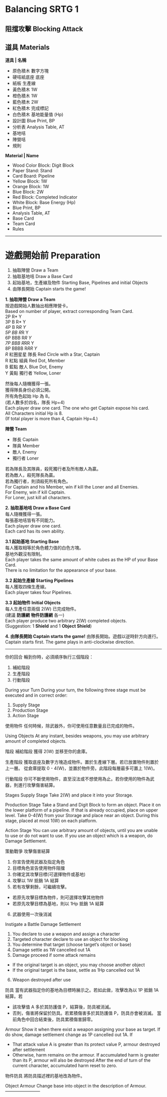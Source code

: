 # Balancing SRTG 1
## 阻擋攻擊 Blocking Attack
  
## 道具 Materials

**道具 | 名稱**
- 原色積木 數字方塊   
- 硬咭紙底座 底座    
- 紙板 生產線    
- 黃色積木 1W   
- 橙色積木 1W   
- 藍色積木 2W   
- 紅色積木 完成標記   
- 白色積木 基地能量值 (Hp)  
- 設計圖 Blue Print, BP    
- 分析表 Analysis Table, AT    
- 基地咭   
- 陣營咭   
- 規則  

**Material | Name**
- Wood Color Block: Digit Block   
- Paper Stand: Stand    
- Card Board: Pipeline    
- Yellow Block: 1W    
- Orange Block: 1W    
- Blue Block: 2W    
- Red Block: Completed Indicator    
- White Block: Base Energy (Hp)   
- Blue Print, BP    
- Analysis Table, AT    
- Base Card   
- Team Card   
- Rules     

***

# 遊戲開始前 Preparation
1. 抽取陣營 Draw a Team 
2. 抽取基地咭 Draw a Base Card
3. 起始基地，生產線及物件 Starting Base, Pipelines and initial Objects
4. 由隊長開始 Captain starts the game!

**1. 抽取陣營 Draw a Team**   
按遊戲開始人數抽出相應陣營卡。   
Based on number of player, extract corresponding Team Card.     
2P R* Y   
3P B R* Y   
4P B R*R Y    
5P BB R*R Y   
6P BBB R*R Y    
7P BBB R*RR Y   
8P BBBB R*RR Y    
R* 紅圈星星 隊長 Red Circle with a Star, Captain    
R 紅點 組員 Red Dot, Member   
B 藍點 敵人 Blue Dot, Enemy   
Y 黃點 獨行者 Yellow, Loner    

然後每人隨機獲得一張。   
獲得隊長身份必須公開。   
所有角色起始 Hp 為 8。    
(若人數多於四名，隊長 Hp+4)   
Each player draw one card. The one who get Captain expose his card.     
All Characters initial Hp is 8.   
(If total player is more than 4, Captain Hp+4.)   

**陣營 Team**
* 隊長 Captain    
* 隊員 Member   
* 敵人 Enemy    
* 獨行者 Loner   
    
若為隊長及其隊員，殺死獨行者及所有敵人為贏。    
若為敵人，殺死隊長為贏。    
若為獨行者，則須殺死所有角色。   
For Captain and his Member, win if kill the Loner and all Enemies.    
For Enemy, win if kill Captain.   
For Loner, just kill all characters.    
 
**2. 抽取基地咭 Draw a Base Card**    
每人隨機獲得一張。   
每張基地咭皆有不同能力。    
Each player draw one card.    
Each card has its own ability.    

**3.1 起始基地 Starting Base**    
每人獲取相等於角色體力值的白色方塊。    
基地外觀沒有限制。   
Each player takes the same amount of white cubes as the HP of your Base Card.     
There is no limitation for the appearance of your base.   

**3.2 起始生產線 Starting Pipelines**   
每人獲取四條生產線。    
Each player takes four Pipelines.   

**3.3 起始物件 Initial Objects**    
每人生產任意兩個 2(W) 已完成物件。    
(建議 **防護網** **物件防護網** 各一)   
Each player produce two arbitrary 2(W) completed objects.     
(Suggestion: 1 **Shield** and 1 **Object Shield**)    

**4. 由隊長開始 Captain starts the game!**
由隊長開始。遊戲以逆時針方向進行。   
Captain starts first. The game plays in anti-clockwise direction.   

***

你的回合
輪到你時，必須順序執行三個階段：
1. 補給階段
2. 生產階段
3. 行動階段

During your Turn
During your turn, the following three stage must be executed and in correct order: 
1. Supply Stage
2. Production Stage
3. Action Stage

使用物件
任何時候，除武器外，你可使用任意數量且已完成的物件。

Using Objects
At any instant, besides weapons, you may use arbitrary amount of completed objects. 


階段
補給階段
獲得 2(W) 並移至你的倉庫。

生產階段
獲取底座及數字方塊造成物件。置於生產線下層。若已放置物件則置於上一層。
從倉庫提取 0 - 4(W)，並置於物件旁。此階段每層最多可置上 1(W)。

行動階段
你可不斷使用物件，直至沒法或不想使用為止。若你使用的物件為武器，則進行攻擊傷害結算。


Stages
Supply Stage
Take 2(W) and place it into your Storage.

Production Stage
Take a Stand and Digit Block to form an object. Place it on the lower platform of a pipeline. If that is already occupied, place on upper level. 
Take 0-4(W) from your Storage and place near an object. During this stage, placed at most 1(W) on each platform. 

Action Stage
You can use arbitrary amount of objects, until you are unable to use or do not want to use. If you use an object which is a weapon, do Damage Settlement.


策動戰爭
攻擊傷害結算
1. 你宣告使用武器及指定角色
2. 目標角色宣告使用物件阻擋
3. 你確定其攻擊目標(可選擇物件或基地)
4. 攻擊以 1W 抵銷 1A 結算
5. 若有攻擊剩餘，可繼續攻擊。
* 若原先攻擊目標為物件，則可選擇攻擊其他物件
* 若原先攻擊目標為基地，則以 1Hp 抵銷 1A 結算
6. 武器使用一次後消滅

Instigate a Battle
Damage Settlement 
1. You declare to use a weapon and assign a character
2. Targeted character declare to use an object for blocking
3. You determine that target (choose target’s object or base)
4. Damage settle as 1W cancelled out 1A
5. Damage proceed if some attack remains
* If the original target is an object, you may choose another object
* If the original target is the base, settle as 1Hp cancelled out 1A
6. Weapon destroyed after use


防具
當有武器指定你的基地為目標時展示之。若如此做，攻擊改為以 1P 抵銷 1A 結算。若
* 該攻擊值 A 多於其防護值 P，結算後，防具被消滅。
* 否則，傷害將保留於防具。若累積傷害多於其防護值 P，防具亦會被消滅。
當前角色中回合結束後，防具累積傷害歸零。

Armour
Show it when there exist a weapon assigning your base as target. If do show, damage settlement change as 1P cancelled out 1A. If
* That attack value A is greater than its protect value P, armour destroyed after settlement 
* Otherwise, harm remains on the armour. If accumulated harm is greater than its P, armour will also be destroyed
After the end of turn of the current character, accumulated harm reset to zero. 


物件防具
將防具描述裡的基地改為物件。

Object Armour 
Change base into object in the description of Armour.
————————
